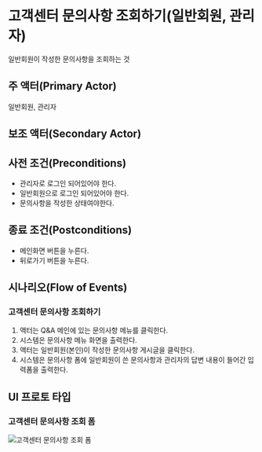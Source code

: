 # 고객센터 문의사항 조회하기(일반회원, 관리자)

일반회원이 작성한 문의사항을 조회하는 것

## 주 액터(Primary Actor)

일반회원, 관리자

## 보조 액터(Secondary Actor)

## 사전 조건(Preconditions)

- 관리자로 로그인 되어있어야 한다.
- 일반회원으로 로그인 되어있어야 한다.
- 문의사항을 작성한 상태여야한다.

## 종료 조건(Postconditions)

- 메인화면 버튼을 누른다.
- 뒤로가기 버튼을 누른다.

## 시나리오(Flow of Events)

### 고객센터 문의사항 조회하기

1. 액터는 Q&A 메인에 있는 문의사항 메뉴를 클릭한다.
2. 시스템은 문의사항 메뉴 화면을 출력한다.
3. 액터는 일반회원(본인)이 작성한 문의사항 게시글을 클릭한다.
4. 시스템은 문의사항 폼에 일반회원이 쓴 문의사항과 관리자의 답변 내용이 들어간 입력폼을 출력한다.

## UI 프로토 타입

### 고객센터 문의사항 조회 폼
![고객센터 문의사항 조회 폼](./images/Q&A.PNG)
